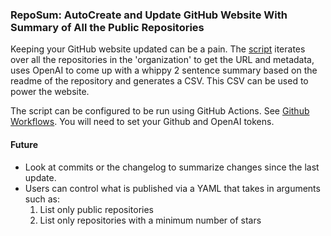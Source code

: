 ### RepoSum: AutoCreate and Update GitHub Website With Summary of All the Public Repositories

Keeping your GitHub website updated can be a pain. The [script](./gen_repo_summaries.py) iterates over all the repositories in the 'organization' to get the URL and metadata, uses OpenAI to come up with a whippy 2 sentence summary based on the readme of the repository and generates a CSV. This CSV can be used to power the website. 

The script can be configured to be run using GitHub Actions. See [Github Workflows](.github/workflows). You will need to set your Github and OpenAI tokens.

#### Future

* Look at commits or the changelog to summarize changes since the last update.
* Users can control what is published via a YAML that takes in arguments such as:
    1. List only public repositories
    2. List only repositories with a minimum number of stars
